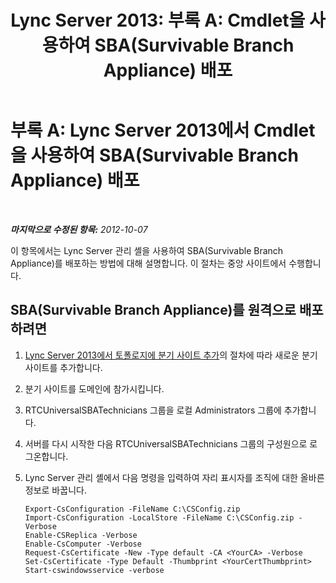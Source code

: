 ﻿---
title: 'Lync Server 2013: 부록 A: Cmdlet을 사용하여 SBA(Survivable Branch Appliance) 배포'
TOCTitle: '부록 A: Cmdlet을 사용하여 SBA(Survivable Branch Appliance) 배포'
ms:assetid: 796a26cf-7ec9-453b-8757-6153a6dd86c5
ms:mtpsurl: https://technet.microsoft.com/ko-kr/library/Gg398598(v=OCS.15)
ms:contentKeyID: 49304110
ms.date: 08/24/2015
mtps_version: v=OCS.15
ms.translationtype: HT
---

# 부록 A: Lync Server 2013에서 Cmdlet을 사용하여 SBA(Survivable Branch Appliance) 배포

 

_**마지막으로 수정된 항목:** 2012-10-07_

이 항목에서는 Lync Server 관리 셸을 사용하여 SBA(Survivable Branch Appliance)를 배포하는 방법에 대해 설명합니다. 이 절차는 중앙 사이트에서 수행합니다.

## SBA(Survivable Branch Appliance)를 원격으로 배포하려면

1.  [Lync Server 2013에서 토폴로지에 분기 사이트 추가](lync-server-2013-add-branch-sites-to-your-topology.md)의 절차에 따라 새로운 분기 사이트를 추가합니다.

2.  분기 사이트를 도메인에 참가시킵니다.

3.  RTCUniversalSBATechnicians 그룹을 로컬 Administrators 그룹에 추가합니다.

4.  서버를 다시 시작한 다음 RTCUniversalSBATechnicians 그룹의 구성원으로 로그온합니다.

5.  Lync Server 관리 셸에서 다음 명령을 입력하여 자리 표시자를 조직에 대한 올바른 정보로 바꿉니다.
    
        Export-CsConfiguration -FileName C:\CSConfig.zip
        Import-CsConfiguration -LocalStore -FileName C:\CSConfig.zip -Verbose
        Enable-CSReplica -Verbose
        Enable-CsComputer -Verbose
        Request-CsCertificate -New -Type default -CA <YourCA> -Verbose
        Set-CsCertificate -Type Default -Thumbprint <YourCertThumbprint>
        Start-cswindowsservice -verbose

